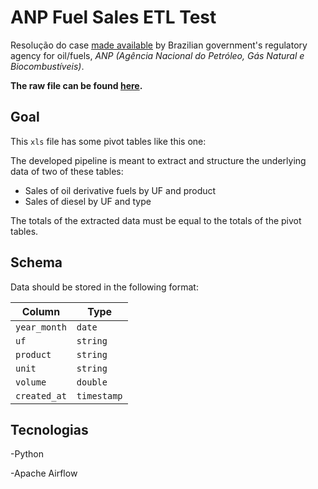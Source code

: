 ANP Fuel Sales ETL Test
=======================

Resolução do case [made available](http://www.anp.gov.br/dados-estatisticos) by Brazilian government's regulatory agency for oil/fuels, *ANP (Agência Nacional do Petróleo, Gás Natural e Biocombustíveis)*.

**The raw file can be found [here](https://github.com/raizen-analytics/data-engineering-test/raw/master/assets/vendas-combustiveis-m3.xls).** 

## Goal

This `xls` file has some pivot tables like this one:

The developed pipeline is meant to extract and structure the underlying data of two of these tables:
- Sales of oil derivative fuels by UF and product
- Sales of diesel by UF and type

The totals of the extracted data must be equal to the totals of the pivot tables.

## Schema

Data should be stored in the following format:

| Column       | Type        |
| ------------ | ----------- |
| `year_month` | `date`      |
| `uf`         | `string`    |
| `product`    | `string`    |
| `unit`       | `string`    |
| `volume`     | `double`    |
| `created_at` | `timestamp` |


## Tecnologias 

-Python

-Apache Airflow
